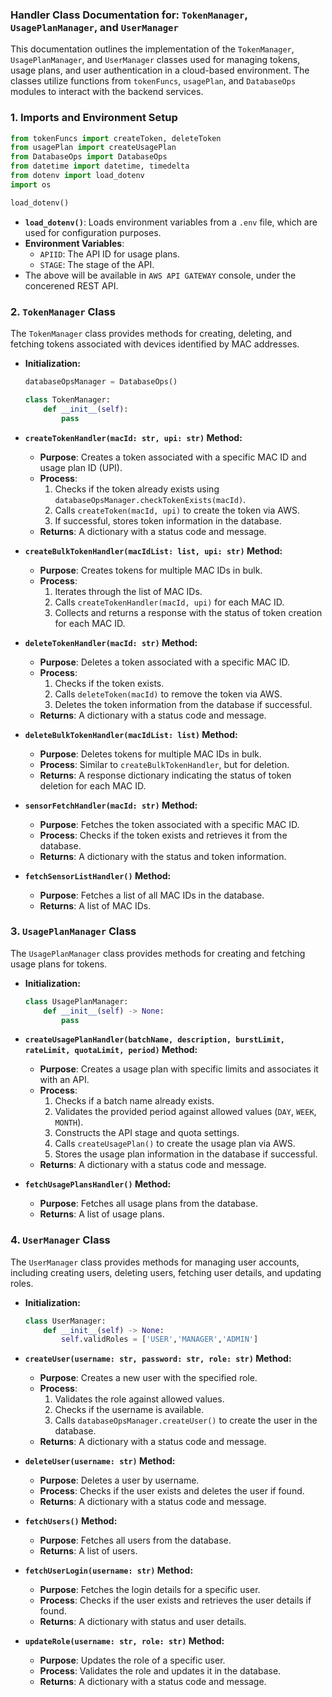 ### Handler Class Documentation for: `TokenManager`, `UsagePlanManager`, and `UserManager`

This documentation outlines the implementation of the `TokenManager`, `UsagePlanManager`, and `UserManager` classes used for managing tokens, usage plans, and user authentication in a cloud-based environment. The classes utilize functions from `tokenFuncs`, `usagePlan`, and `DatabaseOps` modules to interact with the backend services.

### 1. Imports and Environment Setup

```python
from tokenFuncs import createToken, deleteToken
from usagePlan import createUsagePlan
from DatabaseOps import DatabaseOps
from datetime import datetime, timedelta
from dotenv import load_dotenv
import os

load_dotenv()

```

- **`load_dotenv()`**: Loads environment variables from a `.env` file, which are used for configuration purposes.
- **Environment Variables**:
    - `APIID`: The API ID for usage plans.
    - `STAGE`: The stage of the API.
- The above will be available in `AWS API GATEWAY` console, under the concerened REST API.

### 2. `TokenManager` Class

The `TokenManager` class provides methods for creating, deleting, and fetching tokens associated with devices identified by MAC addresses.

- **Initialization:**

    ```python
    databaseOpsManager = DatabaseOps()

    class TokenManager:
        def __init__(self):
            pass

    ```

- **`createTokenHandler(macId: str, upi: str)` Method:**
    - **Purpose**: Creates a token associated with a specific MAC ID and usage plan ID (UPI).
    - **Process**:
        1. Checks if the token already exists using `databaseOpsManager.checkTokenExists(macId)`.
        2. Calls `createToken(macId, upi)` to create the token via AWS.
        3. If successful, stores token information in the database.
    - **Returns**: A dictionary with a status code and message.
- **`createBulkTokenHandler(macIdList: list, upi: str)` Method:**
    - **Purpose**: Creates tokens for multiple MAC IDs in bulk.
    - **Process**:
        1. Iterates through the list of MAC IDs.
        2. Calls `createTokenHandler(macId, upi)` for each MAC ID.
        3. Collects and returns a response with the status of token creation for each MAC ID.
- **`deleteTokenHandler(macId: str)` Method:**
    - **Purpose**: Deletes a token associated with a specific MAC ID.
    - **Process**:
        1. Checks if the token exists.
        2. Calls `deleteToken(macId)` to remove the token via AWS.
        3. Deletes the token information from the database if successful.
    - **Returns**: A dictionary with a status code and message.
- **`deleteBulkTokenHandler(macIdList: list)` Method:**
    - **Purpose**: Deletes tokens for multiple MAC IDs in bulk.
    - **Process**: Similar to `createBulkTokenHandler`, but for deletion.
    - **Returns**: A response dictionary indicating the status of token deletion for each MAC ID.
- **`sensorFetchHandler(macId: str)` Method:**
    - **Purpose**: Fetches the token associated with a specific MAC ID.
    - **Process**: Checks if the token exists and retrieves it from the database.
    - **Returns**: A dictionary with the status and token information.
- **`fetchSensorListHandler()` Method:**
    - **Purpose**: Fetches a list of all MAC IDs in the database.
    - **Returns**: A list of MAC IDs.

### 3. `UsagePlanManager` Class

The `UsagePlanManager` class provides methods for creating and fetching usage plans for tokens.

- **Initialization:**

    ```python
    class UsagePlanManager:
        def __init__(self) -> None:
            pass

    ```

- **`createUsagePlanHandler(batchName, description, burstLimit, rateLimit, quotaLimit, period)` Method:**
    - **Purpose**: Creates a usage plan with specific limits and associates it with an API.
    - **Process**:
        1. Checks if a batch name already exists.
        2. Validates the provided period against allowed values (`DAY`, `WEEK`, `MONTH`).
        3. Constructs the API stage and quota settings.
        4. Calls `createUsagePlan()` to create the usage plan via AWS.
        5. Stores the usage plan information in the database if successful.
    - **Returns**: A dictionary with a status code and message.
- **`fetchUsagePlansHandler()` Method:**
    - **Purpose**: Fetches all usage plans from the database.
    - **Returns**: A list of usage plans.

### 4. `UserManager` Class

The `UserManager` class provides methods for managing user accounts, including creating users, deleting users, fetching user details, and updating roles.

- **Initialization:**

    ```python
    class UserManager:
        def __init__(self) -> None:
            self.validRoles = ['USER','MANAGER','ADMIN']

    ```

- **`createUser(username: str, password: str, role: str)` Method:**
    - **Purpose**: Creates a new user with the specified role.
    - **Process**:
        1. Validates the role against allowed values.
        2. Checks if the username is available.
        3. Calls `databaseOpsManager.createUser()` to create the user in the database.
    - **Returns**: A dictionary with a status code and message.
- **`deleteUser(username: str)` Method:**
    - **Purpose**: Deletes a user by username.
    - **Process**: Checks if the user exists and deletes the user if found.
    - **Returns**: A dictionary with a status code and message.
- **`fetchUsers()` Method:**
    - **Purpose**: Fetches all users from the database.
    - **Returns**: A list of users.
- **`fetchUserLogin(username: str)` Method:**
    - **Purpose**: Fetches the login details for a specific user.
    - **Process**: Checks if the user exists and retrieves the user details if found.
    - **Returns**: A dictionary with status and user details.
- **`updateRole(username: str, role: str)` Method:**
    - **Purpose**: Updates the role of a specific user.
    - **Process**: Validates the role and updates it in the database.
    - **Returns**: A dictionary with a status code and message.
